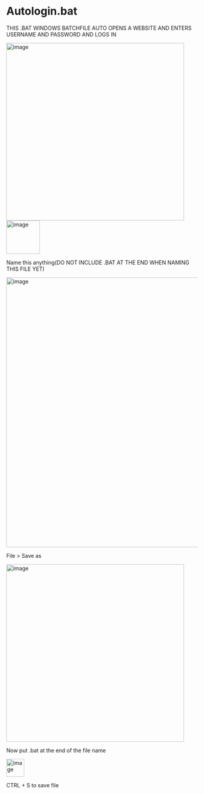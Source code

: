 # Autologin.bat
THIS .BAT WINDOWS BATCHFILE AUTO OPENS A WEBSITE AND ENTERS USERNAME AND PASSWORD AND LOGS IN


<img width="468" alt="image" src="https://user-images.githubusercontent.com/58194115/156857900-3c4e8c66-e03f-4984-90b4-4f7020c665f9.png">



<img width="88" alt="image" src="https://user-images.githubusercontent.com/58194115/156858649-09fc2365-bc4f-4ee2-858f-a6065dfd7d61.png">

Name this anything(DO NOT INCLUDE .BAT AT THE END WHEN NAMING THIS FILE YET)

<img width="711" alt="image" src="https://user-images.githubusercontent.com/58194115/156858811-c9349f14-d917-4082-a1c4-fd0d3d05c794.png">

File  > Save as

<img width="468" alt="image" src="https://user-images.githubusercontent.com/58194115/156858704-56c50133-c7b0-4c13-b3af-4e06404e1e6c.png">



Now put .bat at the end of the file name

<img width="47" alt="image" src="https://user-images.githubusercontent.com/58194115/156858723-861a858f-7552-4427-9b56-b9d8827920c2.png">



CTRL + S to save file
